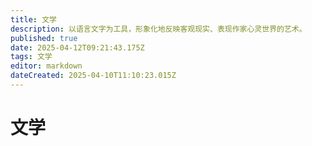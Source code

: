 ```yaml
---
title: 文学
description: 以语言文字为工具，形象化地反映客观现实、表现作家心灵世界的艺术。
published: true
date: 2025-04-12T09:21:43.175Z
tags: 文学
editor: markdown
dateCreated: 2025-04-10T11:10:23.015Z
---
```


# 文学